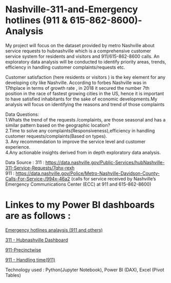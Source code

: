 # Nashville-311-and-Emergency hotlines (911 & 615-862-8600)-Analysis
My project will focus on the dataset provided by metro Nashville about service requests to hubnashville which is a comprehensive customer service system for residents and visitors and 911/615-862-8600 calls. An exploratory data analysis will be conducted to identify priority areas, trends, efficiency in handling customer complaints/requests etc. 

Customer satisfaction (here residents or visitors ) is the key element  for any developing city like Nashville. According to forbes Nashville was in 17thplace in terms of growth rate , in 2018 it secured the number 7th position in the race  of fastest growing cities in the US, hence it is important to have satisfied inhabitants for the sake of economic developments.My analysis  will focus on identifying the reasons and trend of those complaints

Data Questions:<br/>
1.Whats the trend of the requests /complaints, are those seasonal and has a similar pattern based on the geographic location?<br/>
2.Time to solve any complaints(Responsiveness),efficiency in handling customer requests/complaints(Based on  types).<br/>
3. Any recommendation to improve the service level and customer experience.<br/>
4.Any actionable insights derived from in depth exploratory data analysis.

Data Source :
311 : https://data.nashville.gov/Public-Services/hubNashville-311-Service-Requests/7qhx-rexh <br/>
911 : https://data.nashville.gov/Police/Metro-Nashville-Davidson-County-Calls-For-Service-/994x-46a2 (calls for service received by Nashville’s Emergency Communications Center (ECC) at 911 and 615-862-8600)<br/>

# Linkes to my Power BI dashboards are as follows  : <br/>


[Emergency hotlines analaysis (911 and others)](https://app.powerbi.com/groups/me/reports/a9d912db-d3c3-4edc-85e1-650419ff8526/ReportSection4e16d5981a2ef38405f4) <br/>

[311 - Hubnashville Dashboard ](https://app.powerbi.com/groups/me/reports/30f93440-9522-417c-a976-da563900186b/ReportSection525937e4395bc4052c37) <br/>

[911-Precinctwise](https://app.powerbi.com/groups/me/reports/8fe76695-014a-4d1f-8313-036fbbcfe73c/ReportSection) <br/>

[911 - Handling time(911)](https://app.powerbi.com/groups/me/reports/b6f7ebc3-bb73-4475-8202-f90a8f0262df/ReportSection)<br/>

Technology used : Python(Jupyter Notebook), Power BI (DAX), Excel (Pivot Tables)

